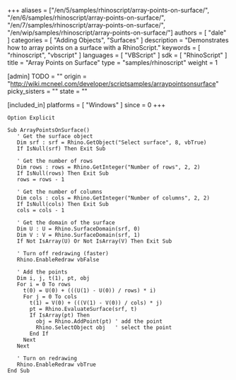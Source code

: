 +++
aliases = ["/en/5/samples/rhinoscript/array-points-on-surface/", "/en/6/samples/rhinoscript/array-points-on-surface/", "/en/7/samples/rhinoscript/array-points-on-surface/", "/en/wip/samples/rhinoscript/array-points-on-surface/"]
authors = [ "dale" ]
categories = [ "Adding Objects", "Surfaces" ]
description = "Demonstrates how to array points on a surface with a RhinoScript."
keywords = [ "rhinoscript", "vbscript" ]
languages = [ "VBScript" ]
sdk = [ "RhinoScript" ]
title = "Array Points on Surface"
type = "samples/rhinoscript"
weight = 1

[admin]
TODO = ""
origin = "http://wiki.mcneel.com/developer/scriptsamples/arraypointsonsurface"
picky_sisters = ""
state = ""

[included_in]
platforms = [ "Windows" ]
since = 0
+++

```vbnet
Option Explicit

Sub ArrayPointsOnSurface()
   ' Get the surface object
   Dim srf : srf = Rhino.GetObject("Select surface", 8, vbTrue)
   If IsNull(srf) Then Exit Sub

   ' Get the number of rows
   Dim rows : rows = Rhino.GetInteger("Number of rows", 2, 2)
   If IsNull(rows) Then Exit Sub
   rows = rows - 1

   ' Get the number of columns
   Dim cols : cols = Rhino.GetInteger("Number of columns", 2, 2)
   If IsNull(cols) Then Exit Sub
   cols = cols - 1

   ' Get the domain of the surface
   Dim U : U = Rhino.SurfaceDomain(srf, 0)
   Dim V : V = Rhino.SurfaceDomain(srf, 1)
   If Not IsArray(U) Or Not IsArray(V) Then Exit Sub

   ' Turn off redrawing (faster)
   Rhino.EnableRedraw vbFalse

   ' Add the points
   Dim i, j, t(1), pt, obj
   For i = 0 To rows
     t(0) = U(0) + (((U(1) - U(0)) / rows) * i)
     For j = 0 To cols
       t(1) = V(0) + (((V(1) - V(0)) / cols) * j)
       pt = Rhino.EvaluateSurface(srf, t)
       If IsArray(pt) Then
         obj = Rhino.AddPoint(pt) ' add the point
         Rhino.SelectObject obj   ' select the point
       End If
     Next
   Next

   ' Turn on redrawing
   Rhino.EnableRedraw vbTrue
End Sub
```
